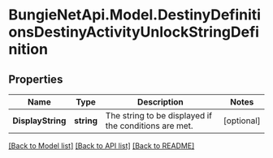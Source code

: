 
# BungieNetApi.Model.DestinyDefinitionsDestinyActivityUnlockStringDefinition

## Properties

Name | Type | Description | Notes
------------ | ------------- | ------------- | -------------
**DisplayString** | **string** | The string to be displayed if the conditions are met. | [optional] 

[[Back to Model list]](../README.md#documentation-for-models)
[[Back to API list]](../README.md#documentation-for-api-endpoints)
[[Back to README]](../README.md)

